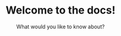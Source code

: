 ---
title: Welcome to the docs!
subtitle: What would you like to know about?
callouts: callouts_documentation_landing
---